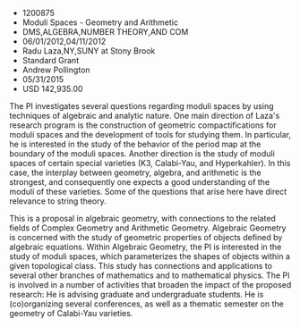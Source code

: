 
* 1200875
* Moduli Spaces - Geometry and Arithmetic
* DMS,ALGEBRA,NUMBER THEORY,AND COM
* 06/01/2012,04/11/2012
* Radu Laza,NY,SUNY at Stony Brook
* Standard Grant
* Andrew Pollington
* 05/31/2015
* USD 142,935.00

The PI investigates several questions regarding moduli spaces by using
techniques of algebraic and analytic nature. One main direction of Laza's
research program is the construction of geometric compactifications for moduli
spaces and the development of tools for studying them. In particular, he is
interested in the study of the behavior of the period map at the boundary of the
moduli spaces. Another direction is the study of moduli spaces of certain
special varieties (K3, Calabi-Yau, and Hyperkahler). In this case, the interplay
between geometry, algebra, and arithmetic is the strongest, and consequently one
expects a good understanding of the moduli of these varieties. Some of the
questions that arise here have direct relevance to string theory.

This is a proposal in algebraic geometry, with connections to the related fields
of Complex Geometry and Arithmetic Geometry. Algebraic Geometry is concerned
with the study of geometric properties of objects defined by algebraic
equations. Within Algebraic Geometry, the PI is interested in the study of
moduli spaces, which parameterizes the shapes of objects within a given
topological class. This study has connections and applications to several other
branches of mathematics and to mathematical physics. The PI is involved in a
number of activities that broaden the impact of the proposed research: He is
advising graduate and undergraduate students. He is (co)organizing several
conferences, as well as a thematic semester on the geometry of Calabi-Yau
varieties.
